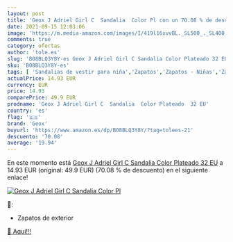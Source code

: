 ```yaml
---
layout: post
title: 'Geox J Adriel Girl C  Sandalia  Color Pl con un 70.08 % de descuento'
date: 2021-09-15 12:03:06
image: 'https://m.media-amazon.com/images/I/419l16xvvBL._SL500_._SL400_.jpg'
comments: true
category: ofertas
author: 'tole.es'
slug: 'B08BLQ3Y8Y-es Geox J Adriel Girl C Sandalia Color Plateado 32 EU'
sku: 'B08BLQ3Y8Y-es'
tags: [ 'Sandalias de vestir para niña','Zapatos','Zapatos - Niñas','Zapatos y complementos','geox','sandalia', ]
actualPrice: 14.93 EUR
currency: EUR
price: 14.93
comparePrice: 49.9 EUR
prodname: 'Geox J Adriel Girl C  Sandalia  Color Plateado  32 EU'
country: 'es'
flag: '🇪🇸'
brand: 'Geox'
buyurl: 'https://www.amazon.es/dp/B08BLQ3Y8Y/?tag=tolees-21'
descuento: '70.08'
average: '19.94'
---
```


En este momento está [Geox J Adriel Girl C  Sandalia  Color Plateado  32 EU](https://www.amazon.es/dp/B08BLQ3Y8Y/?tag=tolees-21) a 14.93 EUR (original: 49.9 EUR) (70.08 %  de descuento) en el siguiente enlace!

[![Geox J Adriel Girl C  Sandalia  Color Pl](https://m.media-amazon.com/images/I/419l16xvvBL._SL500_._SL400_.jpg)](https://www.amazon.es/dp/B08BLQ3Y8Y/?tag=tolees-21)

🔎:

- Zapatos de exterior

[🛒 Aquí!!!](https://www.amazon.es/dp/B08BLQ3Y8Y/?tag=tolees-21)
